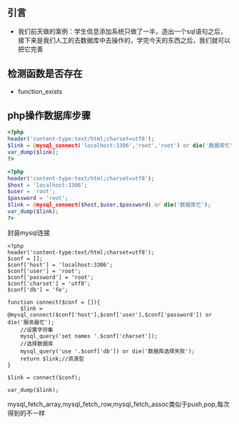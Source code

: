 ## 引言
- 我们前天做的案例：学生信息添加系统只做了一半，造出一个sql语句之后，接下来是我们人工的去数据库中去操作的，学完今天的东西之后，我们就可以把它完善

## 检测函数是否存在
- function_exists

## php操作数据库步骤

```php
<?php
header('content-type:text/html;charset=utf8');
$link = @mysql_connect('localhost:3306','root','root') or die('数据库忙');
var_dump($link);
?>
```

```php
<?php
header('content-type:text/html;charset=utf8');
$host = 'localhost:3306';
$user = 'root';
$password = 'root';
$link = @mysql_connect($host,$user,$password) or die('数据库忙');
var_dump($link);
?>
```

封装mysql连接

```
<?php
header('content-type:text/html;charset=utf8');
$conf = [];
$conf['host'] = 'localhost:3306';
$conf['user'] = 'root';
$conf['password'] = 'root';
$conf['charset'] = 'utf8';
$conf['db'] = 'fe';

function connect($conf = []){
    $link = @mysql_connect($conf['host'],$conf['user'],$conf['password']) or die('服务器忙');
    //设置字符集
    mysql_query('set names '.$conf['charset']);
    //选择数据库
    mysql_query('use '.$conf['db']) or die('数据库选择失败');
    return $link;//资源型
}

$link = connect($conf);

var_dump($link);
```


mysql_fetch_array,mysql_fetch_row,mysql_fetch_assoc类似于push,pop,每次得到的不一样



